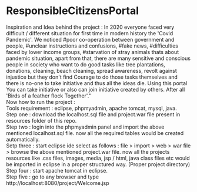 # ResponsibleCitizensPortal
Inspiration and Idea behind the project : In 2020 everyone faced very difficult / different situation for first time in modern history the 'Covid Pandemic'. We noticed #poor co-operation between government and people, #unclear instructions and confusions, #fake news, #difficulties faced by lower income groups, #starvation of stray animals thats about pandemic situation, apart from that, there are many sensitive and conscious people in society who want to do good tasks like tree plantations, donations, cleaning, beach cleaning, spread awareness, revolt against injustice but they don't find Courage to do those tasks themselves and there is no-one to take initiative and thus all the ideas die. Using this portal You can take initiative or also can join initiative created by others. After all 'Birds of a feather flock Together'."  
Now how to run the project :  
Tools requirement : eclipse, phpmyadmin, apache tomcat, mysql, java.  
Step one : download the localhost.sql file and project.war file present in resources folder of this repo.  
Step two : login into the phpmyadmin panel and import the above mentioned localhost.sql file. now all the required tables would be created automatically.  
Setp three : start eclipse ide select as follows : file > import > web > war file > browse the above mentioned project.war file. now all the projects resources like .css files, images, media, jsp / html, java class files etc would be imported in eclipse in a proper structured way. (Proper project directory)  
Step four : start apache tomcat in eclipse.  
Step five : go to any browser and type http://localhost:8080/project/Welcome.jsp  
